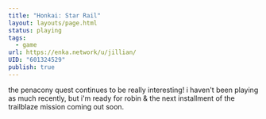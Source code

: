 ```yaml
---
title: "Honkai: Star Rail"
layout: layouts/page.html
status: playing
tags:
  - game
url: https://enka.network/u/jillian/
UID: "601324529"
publish: true
---
```

the penacony quest continues to be really interesting! i haven't been playing as much recently, but i'm ready for robin & the next installment of the trailblaze mission coming out soon.